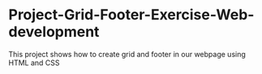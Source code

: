 # Project-Grid-Footer-Exercise-Web-development

This project shows how to create grid and footer in our webpage using HTML and CSS
